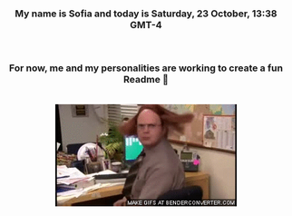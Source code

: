 


<div align="center">
<h3 >My name is Sofia and today is Saturday, 23 October, 13:38 GMT-4</h3><br>
<h3 >For now, me and my personalities are working to create a fun Readme 👋
</h3><br>
<img src='img/dwight.gif' alt='working...'/>
</div>
